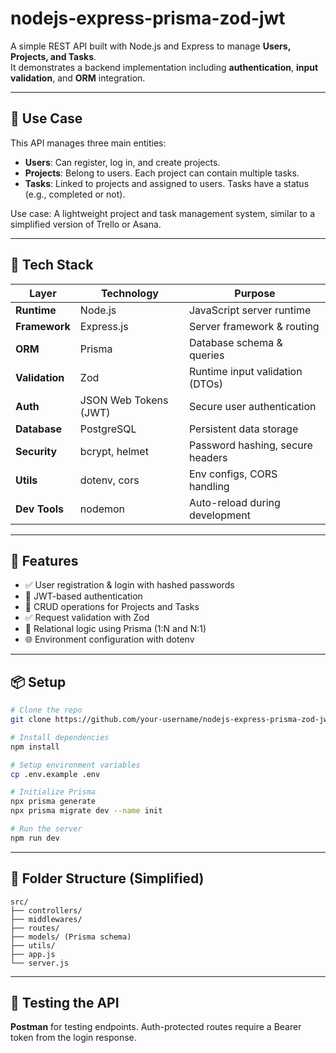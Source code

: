 # nodejs-express-prisma-zod-jwt

A simple REST API built with Node.js and Express to manage **Users, Projects, and Tasks**.  
It demonstrates a backend implementation including **authentication**, **input validation**, and **ORM** integration.

---

## 📌 Use Case

This API manages three main entities:

- **Users**: Can register, log in, and create projects.
- **Projects**: Belong to users. Each project can contain multiple tasks.
- **Tasks**: Linked to projects and assigned to users. Tasks have a status (e.g., completed or not).

Use case: A lightweight project and task management system, similar to a simplified version of Trello or Asana.

---

## 🧱 Tech Stack

| Layer          | Technology            | Purpose                          |
| -------------- | --------------------- | -------------------------------- |
| **Runtime**    | Node.js               | JavaScript server runtime        |
| **Framework**  | Express.js            | Server framework & routing       |
| **ORM**        | Prisma                | Database schema & queries        |
| **Validation** | Zod                   | Runtime input validation (DTOs)  |
| **Auth**       | JSON Web Tokens (JWT) | Secure user authentication       |
| **Database**   | PostgreSQL            | Persistent data storage          |
| **Security**   | bcrypt, helmet        | Password hashing, secure headers |
| **Utils**      | dotenv, cors          | Env configs, CORS handling       |
| **Dev Tools**  | nodemon               | Auto-reload during development   |

---

## 🚀 Features

- ✅ User registration & login with hashed passwords
- 🔐 JWT-based authentication
- 📁 CRUD operations for Projects and Tasks
- ✅ Request validation with Zod
- 🔄 Relational logic using Prisma (1:N and N:1)
- 🌐 Environment configuration with dotenv

---

## 📦 Setup

```bash
# Clone the repo
git clone https://github.com/your-username/nodejs-express-prisma-zod-jwt

# Install dependencies
npm install

# Setup environment variables
cp .env.example .env

# Initialize Prisma
npx prisma generate
npx prisma migrate dev --name init

# Run the server
npm run dev
```

---

## 📂 Folder Structure (Simplified)

```
src/
├── controllers/
├── middlewares/
├── routes/
├── models/ (Prisma schema)
├── utils/
├── app.js
└── server.js
```

---

## 🧪 Testing the API

**Postman** for testing endpoints.
Auth-protected routes require a Bearer token from the login response.
